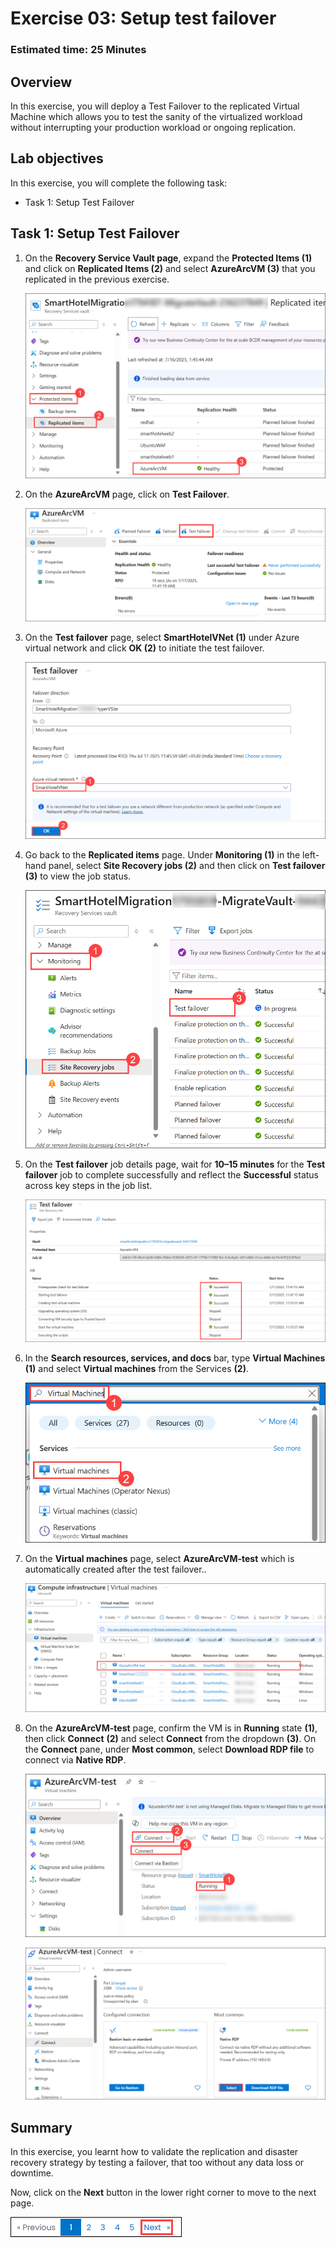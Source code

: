 # Exercise 03: Setup test failover

### Estimated time: 25 Minutes

## Overview

In this exercise, you will deploy a Test Failover to the replicated Virtual Machine which allows you to test the sanity of the virtualized workload without interrupting your production workload or ongoing replication.

## Lab objectives

In this exercise, you will complete the following task:

- Task 1: Setup Test Failover

## Task 1: Setup Test Failover

1. On the **Recovery Service Vault page**, expand the **Protected Items (1)** and click on **Replicated Items (2)** and select **AzureArcVM (3)** that you replicated in the previous exercise.    

    ![Screenshot of the replicate items.](Images/image621.png "replicate items") 
   
1. On the **AzureArcVM** page, click on **Test Failover**.  

    ![Screenshot of the Test Failover.](Images/image622.png "Test Failover") 
   
1. On the **Test failover** page, select **SmartHotelVNet (1)** under Azure virtual network and click **OK (2)** to initiate the test failover.

    ![Screenshot of the Test Failover page.](Images/image623.png "Test Failover page") 
    
1. Go back to the **Replicated items** page. Under **Monitoring (1)** in the left-hand panel, select **Site Recovery jobs (2)** and then click on **Test failover (3)** to view the job status. 

    ![Screenshot of the Test Failover satus](Images/image624.png "Test Failover status") 

1. On the **Test failover** job details page, wait for **10–15 minutes** for the **Test failover** job to complete successfully and reflect the **Successful** status across key steps in the job list.

    ![Screenshot of the Test Failover status.](Images/image625.png "Test Failover status") 
  
1. In the **Search resources, services, and docs** bar, type **Virtual Machines** **(1)** and select **Virtual machines** from the Services **(2)**.

    ![](Images/image626.png "Test Failover status")

1. On the **Virtual machines** page, select **AzureArcVM-test** which is automatically created after the test failover..

    ![Screenshot of the Test vm.](Images/image627new.png "Test vm") 
  
1. On the **AzureArcVM-test** page, confirm the VM is in **Running** state **(1)**, then click **Connect** **(2)** and select **Connect** from the dropdown **(3)**. On the **Connect** pane, under **Most common**, select **Download RDP file** to connect via **Native RDP**.   

    ![Screenshot of the Test vm status.](Images/image628.png "Test vm status") 

    ![Screenshot of the Test vm status.](Images/image629.png "Test vm status") 
    

## Summary

In this exercise, you learnt how to validate the replication and disaster recovery strategy by testing a failover, that too without any data loss or downtime.

Now, click on the **Next** button in the lower right corner to move to the next page.

   ![](./Images/Lab06-Nextpagebutton.png)
